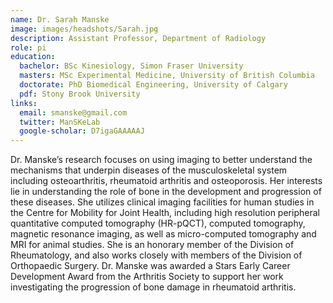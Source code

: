 ```yaml
---
name: Dr. Sarah Manske
image: images/headshots/Sarah.jpg
description: Assistant Professor, Department of Radiology
role: pi
education:
  bachelor: BSc Kinesiology, Simon Fraser University
  masters: MSc Experimental Medicine, University of British Columbia 
  doctorate: PhD Biomedical Engineering, University of Calgary
  pdf: Stony Brook University
links:
  email: smanske@gmail.com
  twitter: ManSKeLab
  google-scholar: D7igaGAAAAAJ
---
```


Dr. Manske’s research focuses on using imaging to better understand the mechanisms that underpin diseases of the musculoskeletal system including osteoarthritis, rheumatoid arthritis and osteoporosis. Her interests lie in understanding the role of bone in the development and progression of these diseases. She utilizes clinical imaging facilities for human studies in the Centre for Mobility for Joint Health, including high resolution peripheral quantitative computed tomography (HR-pQCT), computed tomography, magnetic resonance imaging, as well as micro-computed tomography and MRI for animal studies. She is an honorary member of the Division of Rheumatology, and also works closely with members of the Division of Orthopaedic Surgery. Dr. Manske was awarded a Stars Early Career Development Award from the Arthritis Society to support her work investigating the progression of bone damage in rheumatoid arthritis.
